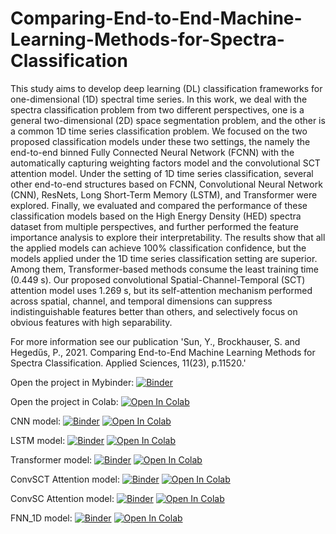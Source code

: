 # Comparing-End-to-End-Machine-Learning-Methods-for-Spectra-Classification
This study aims to develop deep learning (DL) classification frameworks for one-dimensional (1D) spectral time series. In this work, we deal with the spectra classification problem from two different perspectives, one is a general two-dimensional (2D) space segmentation problem, and the other is a common 1D time series classification problem. We focused on the two proposed classification models under these two settings, the namely the end-to-end binned Fully Connected Neural Network (FCNN) with the automatically capturing weighting factors model and the convolutional SCT attention model. Under the setting of 1D time series classification, several other end-to-end structures based on FCNN, Convolutional Neural Network (CNN), ResNets, Long Short-Term Memory (LSTM), and Transformer were explored. Finally, we evaluated and compared the performance of these classification models based on the High Energy Density (HED) spectra dataset from multiple perspectives, and further performed the feature importance analysis to explore their interpretability. The results show that all the applied models can achieve 100% classification confidence, but the models applied under the 1D time series classification setting are superior. Among them, Transformer-based methods consume the least training time (0.449 s). Our proposed convolutional Spatial-Channel-Temporal (SCT) attention model uses 1.269 s, but its self-attention mechanism performed across spatial, channel, and temporal dimensions can suppress indistinguishable features better than others, and selectively focus on obvious features with high separability.


For more information see our publication 'Sun, Y., Brockhauser, S. and Hegedűs, P., 2021. Comparing End-to-End Machine Learning Methods for Spectra Classification. Applied Sciences, 11(23), p.11520.'

Open the project in Mybinder:
[![Binder](https://mybinder.org/badge_logo.svg)](https://mybinder.org/v2/gh/sunyue-xfel/Comparing-End-to-End-Machine-Learning-Methods-for-Spectra-Classification/HEAD)

Open the project in Colab:
<a target="_blank" href="https://colab.research.google.com/github/sunyue-xfel/Comparing-End-to-End-Machine-Learning-Methods-for-Spectra-Classification">
  <img src="https://colab.research.google.com/assets/colab-badge.svg" alt="Open In Colab"/>
</a>

CNN model: [![Binder](https://mybinder.org/badge_logo.svg)](https://mybinder.org/v2/gh/sunyue-xfel/Comparing-End-to-End-Machine-Learning-Methods-for-Spectra-Classification/HEAD?labpath=SpectralFingerprint_L2Beamtime-CNN-20230307-2mpool3.ipynb)
<a target="_blank" href="https://colab.research.google.com/github/sunyue-xfel/Comparing-End-to-End-Machine-Learning-Methods-for-Spectra-Classification/blob/main/SpectralFingerprint_L2Beamtime-CNN-20230307-2mpool3.ipynb">
  <img src="https://colab.research.google.com/assets/colab-badge.svg" alt="Open In Colab"/>
</a>

LSTM model: [![Binder](https://mybinder.org/badge_logo.svg)](https://mybinder.org/v2/gh/sunyue-xfel/Comparing-End-to-End-Machine-Learning-Methods-for-Spectra-Classification/main?labpath=SpectralClassification-FNN1D-20230312.ipynb)
<a target="_blank" href="https://colab.research.google.com/github/sunyue-xfel/Comparing-End-to-End-Machine-Learning-Methods-for-Spectra-Classification/blob/main/SpectralClassification-FNN1D-20230312.ipynb">
  <img src="https://colab.research.google.com/assets/colab-badge.svg" alt="Open In Colab"/>
</a>

Transformer model: [![Binder](https://mybinder.org/badge_logo.svg)](https://mybinder.org/v2/gh/sunyue-xfel/Comparing-End-to-End-Machine-Learning-Methods-for-Spectra-Classification/main?labpath=SpectralClassification-TRANSFORMER-20210815-MultLen.ipynb)
<a target="_blank" href="https://colab.research.google.com/github/sunyue-xfel/Comparing-End-to-End-Machine-Learning-Methods-for-Spectra-Classification/blob/main/SpectralClassification-TRANSFORMER-20210815-MultLen.ipynb">
  <img src="https://colab.research.google.com/assets/colab-badge.svg" alt="Open In Colab"/>
</a>

ConvSCT Attention model: [![Binder](https://mybinder.org/badge_logo.svg)](https://mybinder.org/v2/gh/sunyue-xfel/Comparing-End-to-End-Machine-Learning-Methods-for-Spectra-Classification/main?labpath=SpectralClassification-Convolutional%20SCT%20Attention-20230306.ipynb)
<a target="_blank" href="https://colab.research.google.com/github/sunyue-xfel/Comparing-End-to-End-Machine-Learning-Methods-for-Spectra-Classification/blob/main/SpectralClassification-Convolutional%20SCT%20Attention-20230306.ipynb">
  <img src="https://colab.research.google.com/assets/colab-badge.svg" alt="Open In Colab"/>
</a>

ConvSC Attention model: [![Binder](https://mybinder.org/badge_logo.svg)](https://mybinder.org/v2/gh/sunyue-xfel/Comparing-End-to-End-Machine-Learning-Methods-for-Spectra-Classification/main?labpath=SpectralClassification-Convolutional%20SC%20Attention-20210530.ipynb)
<a target="_blank" href="https://colab.research.google.com/github/sunyue-xfel/Comparing-End-to-End-Machine-Learning-Methods-for-Spectra-Classification/blob/main/SpectralClassification-Convolutional%20SC%20Attention-20210530.ipynb">
  <img src="https://colab.research.google.com/assets/colab-badge.svg" alt="Open In Colab"/>
</a>

FNN_1D model: [![Binder](https://mybinder.org/badge_logo.svg)](https://mybinder.org/v2/gh/sunyue-xfel/Comparing-End-to-End-Machine-Learning-Methods-for-Spectra-Classification/main?labpath=SpectralClassification-FNN1D-20230312.ipynb)
<a target="_blank" href="https://colab.research.google.com/github/sunyue-xfel/Comparing-End-to-End-Machine-Learning-Methods-for-Spectra-Classification/blob/main/SpectralClassification-FNN1D-20230312.ipynb">
  <img src="https://colab.research.google.com/assets/colab-badge.svg" alt="Open In Colab"/>
</a>
